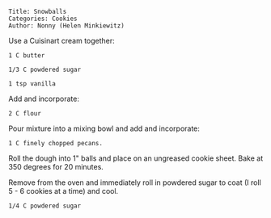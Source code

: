 ~~~ recipe-info
Title: Snowballs
Categories: Cookies
Author: Nonny (Helen Minkiewitz)
~~~

Use a Cuisinart cream together:

~~~ recipe-ingredients
1 C butter

1/3 C powdered sugar

1 tsp vanilla
~~~

Add and incorporate:

~~~ recipe-ingredients
2 C flour
~~~

Pour mixture into a mixing bowl and add and incorporate:

~~~ recipe-ingredients
1 C finely chopped pecans.
~~~

Roll the dough into 1" balls and place on an ungreased cookie sheet.  Bake at 350 degrees for 20
minutes.

Remove from the oven and immediately roll in powdered sugar to coat (I roll 5 - 6
cookies at a time) and cool.

~~~ recipe-ingredients
1/4 C powdered sugar
~~~
